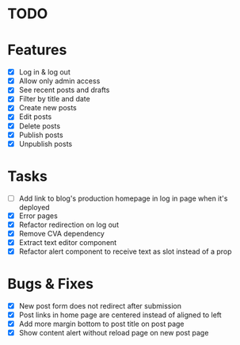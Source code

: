 # TODO

# Features

- [x] Log in & log out
- [x] Allow only admin access
- [x] See recent posts and drafts
- [x] Filter by title and date
- [x] Create new posts
- [x] Edit posts
- [x] Delete posts
- [x] Publish posts
- [x] Unpublish posts

# Tasks

- [ ] Add link to blog's production homepage in log in page when it's deployed
- [x] Error pages
- [x] Refactor redirection on log out
- [x] Remove CVA dependency
- [x] Extract text editor component
- [x] Refactor alert component to receive text as slot instead of a prop

# Bugs & Fixes

- [x] New post form does not redirect after submission
- [x] Post links in home page are centered instead of aligned to left
- [x] Add more margin bottom to post title on post page
- [x] Show content alert without reload page on new post page
